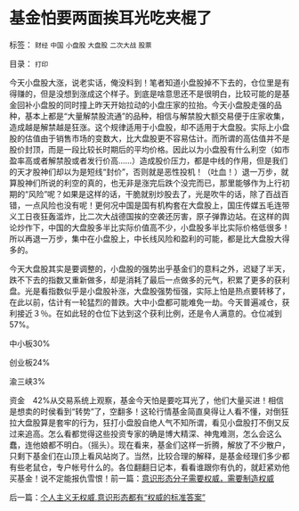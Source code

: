# 基金怕要两面挨耳光吃夹棍了

标签： `财经` `中国` `小盘股` `大盘股` `二次大战` `股票` 

目录： `打印`

今天小盘股大涨，说老实话，俺没料到！笔者知道小盘股掉不下去的，仓位里是有得赚的，但是没想到涨成这个样子。到底是啥意思还不是很明白，比较可能的是基金回补小盘股的同时撞上昨天开始拉动的小盘庄家的拉抬。今天小盘股走强的品种，基本上都是“大量解禁股流通”的品种，相信与解禁股大额交易便于庄家收集，造成越是解禁越是狂涨。这个规律适用于小盘股，却不适用于大盘股。实际上小盘股的估值由于销售市场的变数大，比大盘股更不容易估计。而所谓的高估值并不是股价封顶，而是一段比较长时期后的平均价格。因此以为小盘股有什么利空（如市盈率高或者解禁股或者发行价高……）造成股价压力，都是中线的作用，但是我们的天才股神们却以为是短线“封价”，否则就是恶性投机！（吐血！）退一万步，就算股神们所说的利空的真的，也无非是涨完后跌个没完而已，那里能够作为上行初期的“风险”呢？如果是这样的话，干脆就别炒股去了，光是吹牛的话，除了百战百错，一点风险也没有呢！更何况中国是国有机构套在大盘股上，国庄传媒五毛连带义工日夜狂轰滥炸，比二次大战德国挨的空袭还厉害，原子弹靠边站。在这样的舆论炒作下，中国的大盘股多半比实际价值高不少，小盘股多半比实际价格低很多！所以再退一万步，集中在小盘股上，中长线风险和盈利的可能，都是比大盘股大得多的。



今天大盘股其实是要调整的，小盘股的强势出乎基金们的意料之外，迟疑了半天，跌不下去的指数又重新做多，却是消耗了最后一点做多的元气，积累了更多的获利盘。光是看指数似乎是小盘股补涨，大盘股强势恒强，实际上怕是热点要转移了，在此以前，估计有一轮猛烈的普跌。大中小盘都可能难免一劫。今天普遍减仓，获利接近３％。在如此轻的仓位下达到这个获利比例，还是令人满意的。仓位减到57%。

中小板30%

创业板24%

渝三峡3%

资金　42%从交易系统上观察，基金今天怕是要吃耳光了，他们大量买进！相信是想卖的时侯看到“转势”了，空翻多！这轮行情基金简直臭得让人看不懂，对倒狂拉大盘股算是套牢的行为，狂打小盘股自绝人气不知所谓，看见小盘股打不倒又反过来追高。怎么看都觉得这些投资专家的确是博大精深、神鬼难测，怎么会这么蠢，连他娘都不明白。（摇头）。现在看来，基金们这样一折腾，解放了不少散户，只剩下基金们在山顶上看风站岗了。当然，比较合理的解释，是基金经理们多少都有些老鼠仓，专户帐号什么的。各位翻翻日记本，看看谁跟你有仇的，就赶紧劝他买基金！说不定能报仇雪恨！前一篇：[意识形态分子需要权威，需要制造权威](../../../2010/10/18/意识形态分子需要权威，需要制造权威.md)

后一篇：[个人主义无权威,意识形态都有“权威的标准答案”](../../../2010/10/19/个人主义无权威,意识形态都有“权威的标准答案”.md)
